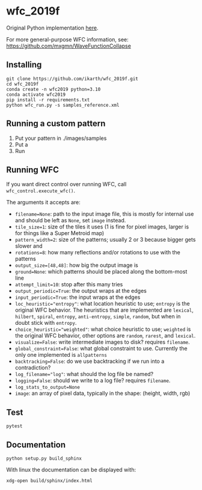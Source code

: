 # wfc_2019f

Original Python implementation [here](https://github.com/ikarth/wfc_2019f?tab=readme-ov-file).

For more general-purpose WFC information, see: https://github.com/mxgmn/WaveFunctionCollapse

## Installing

```
git clone https://github.com/ikarth/wfc_2019f.git
cd wfc_2019f
conda create -n wfc2019 python=3.10
conda activate wfc2019
pip install -r requirements.txt
python wfc_run.py -s samples_reference.xml
```

## Running a custom pattern
1. Put your pattern in ./images/samples
2. Put a
3. Run 

## Running WFC

If you want direct control over running WFC, call `wfc_control.execute_wfc()`.

The arguments it accepts are:

- `filename=None`: path to the input image file, this is mostly for internal use and should be left as `None`, set `image` instead.
- `tile_size=1`: size of the tiles it uses (1 is fine for pixel images, larger is for things like a Super Metroid map)
- `pattern_width=2`: size of the patterns; usually 2 or 3 because bigger gets slower and
- `rotations=8`: how many reflections and/or rotations to use with the patterns
- `output_size=[48,48]`: how big the output image is
- `ground=None`: which patterns should be placed along the bottom-most line
- `attempt_limit=10`: stop after this many tries
- `output_periodic=True`: the output wraps at the edges
- `input_periodic=True`: the input wraps at the edges
- `loc_heuristic="entropy"`: what location heuristic to use; `entropy` is the original WFC behavior. The heuristics that are implemented are `lexical`, `hilbert`, `spiral`, `entropy`, `anti-entropy`, `simple`, `random`, but when in doubt stick with `entropy`.
- `choice_heuristic="weighted"`: what choice heuristic to use; `weighted` is the original WFC behavior, other options are `random`, `rarest`, and `lexical`.
- `visualize=False`: write intermediate images to disk?  requires `filename`.
- `global_constraint=False`: what global constraint to use. Currently the only one implemented is `allpatterns`
- `backtracking=False`: do we use backtracking if we run into a contradiction?
- `log_filename="log"`: what should the log file be named?
- `logging=False`: should we write to a log file?  requires `filename`.
- `log_stats_to_output=None`
- `image`: an array of pixel data, typically in the shape: (height, width, rgb)

## Test

```
pytest
```

## Documentation

```
python setup.py build_sphinx
```

With linux the documentation can be displayed with:

```
xdg-open build/sphinx/index.html
```
